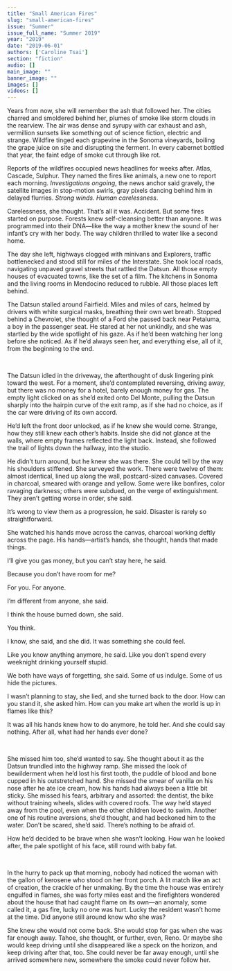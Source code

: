 ```yaml
---
title: "Small American Fires"
slug: "small-american-fires"
issue: "Summer"
issue_full_name: "Summer 2019"
year: "2019"
date: "2019-06-01"
authors: ['Caroline Tsai']
section: "fiction"
audio: []
main_image: ""
banner_image: ""
images: []
videos: []
---
```

Years from now, she will remember the ash that followed her. The cities charred and smoldered behind her, plumes of smoke like storm clouds in the rearview. The air was dense and syrupy with car exhaust and ash, vermillion sunsets like something out of science fiction, electric and strange. Wildfire tinged each grapevine in the Sonoma vineyards, boiling the grape juice on site and disrupting the ferment. In every cabernet bottled that year, the faint edge of smoke cut through like rot. 

 Reports of the wildfires occupied news headlines for weeks after. Atlas, Cascade, Sulphur. They named the fires like animals, a new one to report each morning. *Investigations ongoing*, the news anchor said gravely, the satellite images in stop-motion swirls, gray pixels dancing behind him in delayed flurries. *Strong winds. Human carelessness*. 

 Carelessness, she thought. That’s all it was. Accident. But some fires started on purpose. Forests knew self-cleansing better than anyone. It was programmed into their DNA—like the way a mother knew the sound of her infant’s cry with her body. The way children thrilled to water like a second home.

 The day she left, highways clogged with minivans and Explorers, traffic bottlenecked and stood still for miles of the Interstate. She took local roads, navigating unpaved gravel streets that rattled the Datsun. All those empty houses of evacuated towns, like the set of a film. The kitchens in Sonoma and the living rooms in Mendocino reduced to rubble. All those places left behind.

 The Datsun stalled around Fairfield. Miles and miles of cars, helmed by drivers with white surgical masks, breathing their own wet breath. Stopped behind a Chevrolet, she thought of a Ford she passed back near Petaluma, a boy in the passenger seat. He stared at her not unkindly, and she was startled by the wide spotlight of his gaze. As if he’d been watching her long before she noticed. As if he’d always seen her, and everything else, all of it, from the beginning to the end.

  

 The Datsun idled in the driveway, the afterthought of dusk lingering pink toward the west. For a moment, she’d contemplated reversing, driving away, but there was no money for a hotel, barely enough money for gas. The empty light clicked on as she’d exited onto Del Monte, pulling the Datsun sharply into the hairpin curve of the exit ramp, as if she had no choice, as if the car were driving of its own accord.  

 He’d left the front door unlocked, as if he knew she would come. Strange, how they still knew each other’s habits. Inside she did not glance at the walls, where empty frames reflected the light back. Instead, she followed the trail of lights down the hallway, into the studio. 

 He didn’t turn around, but he knew she was there. She could tell by the way his shoulders stiffened. She surveyed the work. There were twelve of them: almost identical, lined up along the wall, postcard-sized canvases. Covered in charcoal, smeared with orange and yellow. Some were like bonfires, color ravaging darkness; others were subdued, on the verge of extinguishment. They aren’t getting worse in order, she said.

 It’s wrong to view them as a progression, he said. Disaster is rarely so straightforward.

 She watched his hands move across the canvas, charcoal working deftly across the page. His hands—artist’s hands, she thought, hands that made things. 

 I’ll give you gas money, but you can’t stay here, he said. 

 Because you don’t have room for me? 

 For you. For anyone. 

 I’m different from anyone, she said. 

 I think the house burned down, she said. 

 You think. 

 I know, she said, and she did. It was something she could feel.

 Like you know anything anymore, he said. Like you don’t spend every weeknight drinking yourself stupid. 

 We both have ways of forgetting, she said. Some of us indulge. Some of us hide the pictures.

 I wasn’t planning to stay, she lied, and she turned back to the door. How can you stand it, she asked him. How can you make art when the world is up in flames like this?

 It was all his hands knew how to do anymore, he told her. And she could say nothing. After all, what had her hands ever done?

  

 She missed him too, she’d wanted to say. She thought about it as the Datsun trundled into the highway ramp. She missed the look of bewilderment when he’d lost his first tooth, the puddle of blood and bone cupped in his outstretched hand. She missed the smear of vanilla on his nose after he ate ice cream, how his hands had always been a little bit sticky. She missed his fears, arbitrary and assorted: the dentist, the bike without training wheels, slides with covered roofs. The way he’d stayed away from the pool, even when the other children loved to swim. Another one of his routine aversions, she’d thought, and had beckoned him to the water. Don’t be scared, she’d said. There’s nothing to be afraid of. 

 How he’d decided to be brave when she wasn’t looking. How wan he looked after, the pale spotlight of his face, still round with baby fat. 

  

 In the hurry to pack up that morning, nobody had noticed the woman with the gallon of kerosene who stood on her front porch. A lit match like an act of creation, the crackle of her unmaking. By the time the house was entirely engulfed in flames, she was forty miles east and the firefighters wondered about the house that had caught flame on its own—an anomaly, some called it, a gas fire, lucky no one was hurt. Lucky the resident wasn’t home at the time. Did anyone still around know who she was? 

 She knew she would not come back. She would stop for gas when she was far enough away. Tahoe, she thought, or further, even, Reno. Or maybe she would keep driving until she disappeared like a speck on the horizon, and keep driving after that, too. She could never be far away enough, until she arrived somewhere new, somewhere the smoke could never follow her. 

